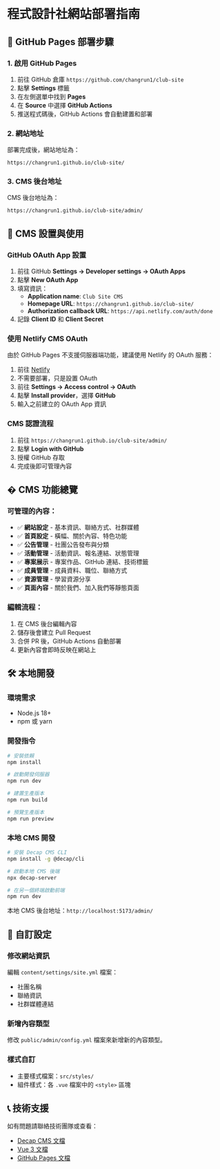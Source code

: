 # 程式設計社網站部署指南

## 🚀 GitHub Pages 部署步驟

### 1. 啟用 GitHub Pages
1. 前往 GitHub 倉庫 `https://github.com/changrun1/club-site`
2. 點擊 **Settings** 標籤
3. 在左側選單中找到 **Pages**
4. 在 **Source** 中選擇 **GitHub Actions**
5. 推送程式碼後，GitHub Actions 會自動建置和部署

### 2. 網站地址
部署完成後，網站地址為：
```
https://changrun1.github.io/club-site/
```

### 3. CMS 後台地址
CMS 後台地址為：
```
https://changrun1.github.io/club-site/admin/
```

## 📝 CMS 設置與使用

### GitHub OAuth App 設置
1. 前往 GitHub **Settings → Developer settings → OAuth Apps**
2. 點擊 **New OAuth App**
3. 填寫資訊：
   - **Application name**: `Club Site CMS`
   - **Homepage URL**: `https://changrun1.github.io/club-site/`
   - **Authorization callback URL**: `https://api.netlify.com/auth/done`
4. 記錄 **Client ID** 和 **Client Secret**

### 使用 Netlify CMS OAuth
由於 GitHub Pages 不支援伺服器端功能，建議使用 Netlify 的 OAuth 服務：

1. 前往 [Netlify](https://app.netlify.com)
2. 不需要部署，只是設置 OAuth
3. 前往 **Settings → Access control → OAuth**
4. 點擊 **Install provider**，選擇 **GitHub**
5. 輸入之前建立的 OAuth App 資訊

### CMS 認證流程
1. 前往 `https://changrun1.github.io/club-site/admin/`
2. 點擊 **Login with GitHub**
3. 授權 GitHub 存取
4. 完成後即可管理內容

## � CMS 功能總覽

### 可管理的內容：
- ✅ **網站設定** - 基本資訊、聯絡方式、社群媒體
- ✅ **首頁設定** - 橫幅、關於內容、特色功能
- ✅ **公告管理** - 社團公告發布與分類
- ✅ **活動管理** - 活動資訊、報名連結、狀態管理
- ✅ **專案展示** - 專案作品、GitHub 連結、技術標籤
- ✅ **成員管理** - 成員資料、職位、聯絡方式
- ✅ **資源管理** - 學習資源分享
- ✅ **頁面內容** - 關於我們、加入我們等靜態頁面

### 編輯流程：
1. 在 CMS 後台編輯內容
2. 儲存後會建立 Pull Request
3. 合併 PR 後，GitHub Actions 自動部署
4. 更新內容會即時反映在網站上

## 🛠️ 本地開發

### 環境需求
- Node.js 18+
- npm 或 yarn

### 開發指令
```bash
# 安裝依賴
npm install

# 啟動開發伺服器
npm run dev

# 建置生產版本
npm run build

# 預覽生產版本
npm run preview
```

### 本地 CMS 開發
```bash
# 安裝 Decap CMS CLI
npm install -g @decap/cli

# 啟動本地 CMS 後端
npx decap-server

# 在另一個終端啟動前端
npm run dev
```

本地 CMS 後台地址：`http://localhost:5173/admin/`

## 🔧 自訂設定

### 修改網站資訊
編輯 `content/settings/site.yml` 檔案：
- 社團名稱
- 聯絡資訊  
- 社群媒體連結

### 新增內容類型
修改 `public/admin/config.yml` 檔案來新增新的內容類型。

### 樣式自訂
- 主要樣式檔案：`src/styles/`
- 組件樣式：各 `.vue` 檔案中的 `<style>` 區塊

## 📞 技術支援

如有問題請聯絡技術團隊或查看：
- [Decap CMS 文檔](https://decapcms.org/docs/)
- [Vue 3 文檔](https://vuejs.org/)
- [GitHub Pages 文檔](https://docs.github.com/pages/)